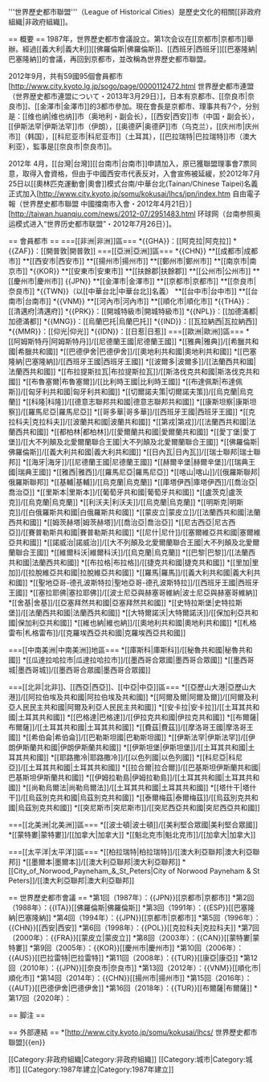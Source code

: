 '''世界歷史都市聯盟'''（League of Historical Cities）是歷史文化的相關[[非政府組織|非政府組織]]。

== 概要 ==
1987年，世界歷史都市會議設立。第1次会议在[[京都市|京都市]]舉辦。經過[[義大利|義大利]][[佛羅倫斯|佛羅倫斯]]、[[西班牙|西班牙]][[巴塞隆納|巴塞隆納]]的會議，再回到京都市，並改稱為世界歷史都市聯盟。

2012年9月，共有59國95個會員都市<ref>[http://www.city.kyoto.lg.jp/sogo/page/0000112472.html 世界歴史都市連盟（世界歴史都市連盟について・2013年3月29日）]</ref>，日本有京都市、[[奈良市|奈良市]]、[[金澤市|金澤市]]的3都市參加。現在會長是京都市、理事共有7个，分别是：[[维也纳|维也纳]]市（奥地利・副会长），[[西安|西安]]市（中国・副会长），[[伊斯法罕|伊斯法罕]]市（伊朗），[[奥德萨|奥德萨]]市（乌克兰），[[庆州市|庆州市]]（韩国），[[科尼亚市|科尼亚市]]（土耳其），[[巴拉瑞特|巴拉瑞特]]市（澳大利亚），監事是[[奈良市|奈良市]]。

2012年 4月，[[台灣|台灣]][[台南市|台南市]]申請加入，原已獲聯盟理事會7票同意，取得入會資格，但由于中國西安市代表反对，入會宣佈被延緩，於2012年7月25日以[[奧林匹克運動會|奧會]]模式台南/中華台北(Tainan/Chinese Taipei)名義正式加入<ref>[http://www.city.kyoto.jp/somu/kokusai/lhcs/jpn/index.htm 自由電子報（世界歷史都市聯盟 中國擋南市入會・2012年4月21日）]</ref><ref>[http://taiwan.huanqiu.com/news/2012-07/2951483.html 环球网（台南参照奥运模式进入“世界历史都市联盟”・2012年7月26日）]</ref>。

== 會員都市 ==
===[[非洲|非洲]]區===
*{{GHA}}：[[阿克拉|阿克拉]]
*{{ZAF}}：[[開普敦|開普敦]]
===[[亞洲|亞洲]]區===
*{{CHN}}
**[[成都市|成都市]]
**[[西安市|西安市]]
**[[揚州市|揚州市]]
**[[鄭州市|鄭州市]]
**[[南京市|南京市]]
*{{KOR}}
**[[安東市|安東市]]
**[[扶餘郡|扶餘郡]]
**[[公州市|公州市]]
**[[慶州市|慶州市]]
{{JPN}}
**[[金澤市|金澤市]]
**[[京都市|京都市]]
**[[奈良市|奈良市]]
*{{TWN}}（以[[中華台北|中華台北]]名義）
**[[台中市|台中市]]
**[[台南市|台南市]]
*{{VNM}}
**[[河內市|河內市]]
**[[順化市|順化市]]
*{{THA}}：[[清邁府|清邁府]]
*{{PRK}}：[[開城特級市|開城特級市]]
*{{NPL}}：[[加德滿都|加德滿都]]
*{{MNG}}：[[烏蘭巴托|烏蘭巴托]]
*{{IND}}：[[瓦拉納西|瓦拉納西]]
*{{MMR}}：[[仰光|仰光]]
*{{IDN}}：[[日惹|日惹]]
===[[歐洲|歐洲]]區===
*[[阿姆斯特丹|阿姆斯特丹]]/[[尼德蘭王國|尼德蘭王國]]
*[[雅典|雅典]]/[[希臘共和國|希臘共和國]]
*[[巴德伊舍|巴德伊舍]]/[[奧地利共和國|奧地利共和國]]
*[[巴塞隆納|巴塞隆納]]/[[西班牙王國|西班牙王國]]
*[[波爾多|波爾多]]/[[法蘭西共和國|法蘭西共和國]]
*[[布拉提斯拉瓦|布拉提斯拉瓦]]/[[斯洛伐克共和國|斯洛伐克共和國]]
*[[布魯塞爾|布魯塞爾]]/[[比利時王國|比利時王國]]
*[[布達佩斯|布達佩斯]]/[[匈牙利共和國|匈牙利共和國]]
*[[切爾諾夫策|切爾諾夫策]]/[[烏克蘭|烏克蘭]]
*[[科隆|科隆]]/[[德意志聯邦共和國|德意志聯邦共和國]]
*[[康斯坦察|康斯坦察]]/[[羅馬尼亞|羅馬尼亞]]
*[[哥多華|哥多華]]/[[西班牙王國|西班牙王國]]
*[[克拉科夫|克拉科夫]]/[[波蘭共和國|波蘭共和國]]
*[[第戎|第戎]]/[[法蘭西共和國|法蘭西共和國]]
*[[都柏林|都柏林]]/[[愛爾蘭共和國|愛爾蘭共和國]]
*[[愛丁堡|愛丁堡]]/[[大不列顛及北愛爾蘭聯合王國|大不列顛及北愛爾蘭聯合王國]]
*[[佛羅倫斯|佛羅倫斯]]/[[義大利共和國|義大利共和國]]
*[[日內瓦|日內瓦]]/[[瑞士聯邦|瑞士聯邦]]
*[[海牙|海牙]]/[[尼德蘭王國|尼德蘭王國]]
*[[赫爾辛堡|赫爾辛堡]]/[[瑞典王國|瑞典王國]]
*[[雅西|雅西]]/[[羅馬尼亞|羅馬尼亞]]
*[[喀山|喀山]]/[[俄羅斯聯邦|俄羅斯聯邦]]
*[[基輔|基輔]]/[[烏克蘭|烏克蘭]]
*[[庫塔伊西|庫塔伊西]]/[[喬治亞|喬治亞]]
*[[里斯本|里斯本]]/[[葡萄牙共和國|葡萄牙共和國]]
*[[盧茨克|盧茨克]]/[[烏克蘭|烏克蘭]]
*[[利沃夫|利沃夫]]/[[烏克蘭|烏克蘭]]
*[[明斯克|明斯克]]/[[白俄羅斯共和國|白俄羅斯共和國]]
*[[蒙皮立|蒙皮立]]/[[法蘭西共和國|法蘭西共和國]]
*[[姆茨赫塔|姆茨赫塔]]/[[喬治亞|喬治亞]]
*[[尼古西亞|尼古西亞]]/[[賽普勒斯共和國|賽普勒斯共和國]]
*[[尼什|尼什]]/[[塞爾維亞共和國|塞爾維亞共和國]]
*[[諾威治|諾威治]]/[[大不列顛及北愛爾蘭聯合王國|大不列顛及北愛爾蘭聯合王國]]
*[[維爾科沃|維爾科沃]]/[[烏克蘭|烏克蘭]]
*[[巴黎|巴黎]]/[[法蘭西共和國|法蘭西共和國]]
*[[布拉格|布拉格]]/[[捷克共和國|捷克共和國]]
*[[里加|里加]]/[[拉脫維亞共和國|拉脫維亞共和國]]
*[[羅馬|羅馬]]/[[義大利共和國|義大利共和國]]
*[[聖地亞哥-德孔波斯特拉|聖地亞哥-德孔波斯特拉]]/[[西班牙王國|西班牙王國]]
*[[塞拉耶佛|塞拉耶佛]]/[[波士尼亞與赫塞哥維納|波士尼亞與赫塞哥維納]]
*[[舍基|舍基]]/[[亞塞拜然共和國|亞塞拜然共和國]]
*[[史特拉斯堡|史特拉斯堡]]/[[法蘭西共和國|法蘭西共和國]]
*[[大特爾諾沃|大特爾諾沃]]/[[保加利亞共和國|保加利亞共和國]]
*[[維也納|維也納]]/[[奧地利共和國|奧地利共和國]]
*[[札格雷布|札格雷布]]/[[克羅埃西亞共和國|克羅埃西亞共和國]]

===[[中南美洲|中南美洲]]地區===
*[[庫斯科|庫斯科]]/[[秘魯共和國|秘魯共和國]]
*[[瓜達拉哈拉市|瓜達拉哈拉市]]/[[墨西哥合眾國|墨西哥合眾國]]
*[[墨西哥城|墨西哥城]]/[[墨西哥合眾國|墨西哥合眾國]]

===[[北非|北非]]、[[西亞|西亞]]、[[中亞|中亞]]區===
*[[亞歷山大港|亞歷山大港]]/[[阿拉伯埃及共和國|阿拉伯埃及共和國]]
*[[阿爾及爾|阿爾及爾]]/[[阿爾及利亞人民民主共和國|阿爾及利亞人民民主共和國]]
*[[安卡拉|安卡拉]]/[[土耳其共和國|土耳其共和國]]
*[[巴格達|巴格達]]/[[伊拉克共和國|伊拉克共和國]]
*[[布爾薩|布爾薩]]/[[土耳其共和國|土耳其共和國]]
*[[費茲|費茲]]/[[摩洛哥王國|摩洛哥王國]]
*[[希伯侖|希伯侖]]/[[巴勒斯坦國|巴勒斯坦國]]
*[[伊斯法罕|伊斯法罕]]/[[伊朗伊斯蘭共和國|伊朗伊斯蘭共和國]]
*[[伊斯坦堡|伊斯坦堡]]/[[土耳其共和國|土耳其共和國]]
*[[耶路撒冷|耶路撒冷]]/[[以色列國|以色列國]]
*[[科尼亞|科尼亞]]/[[土耳其共和國|土耳其共和國]]
*[[拉合爾|拉合爾]]/[[巴基斯坦伊斯蘭共和國|巴基斯坦伊斯蘭共和國]]
*[[伊姆拉勒島|伊姆拉勒島]]/[[土耳其共和國|土耳其共和國]]
*[[尚勒烏爾法|尚勒烏爾法]]/[[土耳其共和國|土耳其共和國]]
*[[塔什干|塔什干]]/[[烏茲別克共和國|烏茲別克共和國]]
*[[泰爾梅茲|泰爾梅茲]]/[[烏茲別克共和國|烏茲別克共和國]]
*[[突尼斯市|突尼斯市]]/[[突尼西亞共和國|突尼西亞共和國]]

===[[北美洲|北美洲]]區===
*[[波士頓|波士頓]]/[[美利堅合眾國|美利堅合眾國]]
*[[蒙特婁|蒙特婁]]/[[加拿大|加拿大]]
*[[魁北克市|魁北克市]]/[[加拿大|加拿大]]

===[[太平洋|太平洋]]區===
*[[柏拉瑞特|柏拉瑞特]]/[[澳大利亞聯邦|澳大利亞聯邦]]
*[[墨爾本|墨爾本]]/[[澳大利亞聯邦|澳大利亞聯邦]]
*[[City_of_Norwood_Payneham_&_St_Peters|City of Norwood Payneham & St Peters]]/[[澳大利亞聯邦|澳大利亞聯邦]]

== 世界歷史都市會議 ==
*第1回（1987年）：{{JPN}}[[京都市|京都市]]
*第2回（1988年）：{{ITA}}[[佛羅倫斯|佛羅倫斯]]
*第3回（1991年）：{{ESP}}[[巴塞隆納|巴塞隆納]]
*第4回（1994年）：{{JPN}}[[京都市|京都市]]
*第5回（1996年）：{{CHN}}[[西安|西安]]
*第6回（1998年）：{{POL}}[[克拉科夫|克拉科夫]]
*第7回（2000年）：{{FRA}}[[蒙皮立|蒙皮立]]
*第8回（2003年）：{{CAN}}[[蒙特婁|蒙特婁]]
*第9回（2005年）：{{KOR}}[[慶州市|慶州市]]
*第10回（2006年）：{{AUS}}[[巴拉雷特|巴拉雷特]]
*第11回（2008年）：{{TUR}}[[康亞|康亞]]
*第12回（2010年）：{{JPN}}[[奈良市|奈良市]]
*第13回（2012年）：{{VNM}}[[順化市|順化市]]
*第14回（2014年）：{{CHN}}[[揚州市|揚州市]]
*第15回（2016年）：{{AUT}}[[巴德伊舍|巴德伊舍]]
*第16回（2018年）：{{TUR}}[[布爾薩|布爾薩]]
*第17回（2020年）：

== 脚注 ==
<references />

== 外部連結 ==
*[http://www.city.kyoto.jp/somu/kokusai/lhcs/ 世界歷史都市聯盟]{{en}}

[[Category:非政府組織|Category:非政府組織]]
[[Category:城市|Category:城市]]
[[Category:1987年建立|Category:1987年建立]]